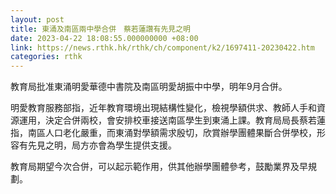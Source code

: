 ```yaml
---
layout: post
title: 東涌及南區兩中學合併　蔡若蓮讚有先見之明
date: 2023-04-22 18:08:55.000000000 +08:00
link: https://news.rthk.hk/rthk/ch/component/k2/1697411-20230422.htm
categories: rthk
---
```


教育局批准東涌明愛華德中書院及南區明愛胡振中中學，明年9月合併。

明愛教育服務部指，近年教育環境出現結構性變化，檢視學額供求、教師人手和資源運用，決定合併兩校，會安排校車接送南區學生到東涌上課。教育局局長蔡若蓮指，南區人口老化嚴重，而東涌對學額需求殷切，欣賞辦學團體果斷合併學校，形容有先見之明，局方亦會為學生提供支援。

教育局期望今次合併，可以起示範作用，供其他辦學團體參考，鼓勵業界及早規劃。
